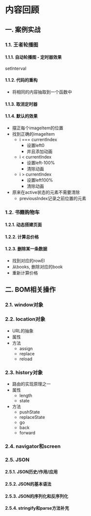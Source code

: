 # 内容回顾

## 一. 案例实战

### 1.1. 王者轮播图

#### 1.1.1. 自动轮播图 - 定时器效果

setInterval



#### 1.1.2. 代码的重构

* 将相同的内容抽取到一个函数中





#### 1.1.3. 取消定时器





#### 1.1.4. 默认的效果

* 摆正每个imageItem的位置
* 找到正确的imageItem
  * i === currentIndex
    * 设置left0
    * 并且添加动画
  * i < currentIndex
    * 设置left-100%
    * 清除动画
  * i > currentIndex
    * 设置left100%
    * 清除动画
* 原来在active状态的元素不需要清除
  * previousIndex记录之前位置的元素



### 1.2. 书籍购物车

#### 1.2.1. 动态搭建页面



#### 1.2.2. 计算总价格



#### 1.2.3. 删除某一条数据

* 找到对应的rowEl
* 从books, 删除对应的book
* 重新计算价格





## 二. BOM相关操作

### 2.1. window对象



### 2.2. location对象

* URL的抽象
* 属性
* 方法
  * assign
  * replace
  * reload



### 2.3. history对象

* 路由的实现原理之一
* 属性
  * length
  * state
* 方法
  * pushState
  * replaceState
  * go
  * back
  * forward



### 2.4. navigator和screen





### 2.5. JSON

#### 2.5.1. JSON历史/作用/应用



#### 2.5.2. JSON的基本语法



#### 2.5.3. JSON的序列化和反序列化



#### 2.5.4. stringify和parse方法补充



























